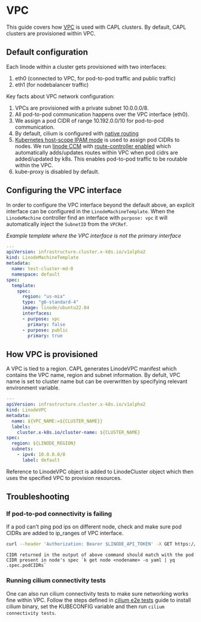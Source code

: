 # VPC

This guide covers how [VPC](https://www.linode.com/docs/products/networking/vpc/) is used with CAPL clusters. By default, CAPL clusters are provisioned within VPC.

## Default configuration
Each linode within a cluster gets provisioned with two interfaces:
1. eth0 (connected to VPC, for pod-to-pod traffic and public traffic)
2. eth1 (for nodebalancer traffic)

Key facts about VPC network configuration:
1. VPCs are provisioned with a private subnet 10.0.0.0/8.
2. All pod-to-pod communication happens over the VPC interface (eth0).
3. We assign a pod CIDR of range 10.192.0.0/10 for pod-to-pod communication.
3. By default, cilium is configured with [native routing](https://docs.cilium.io/en/stable/network/concepts/routing/#native-routing)
4. [Kubernetes host-scope IPAM mode](https://docs.cilium.io/en/stable/network/concepts/ipam/kubernetes/) is used to assign pod CIDRs to nodes. We run [linode CCM](https://github.com/linode/linode-cloud-controller-manager) with [route-controller enabled](https://github.com/linode/linode-cloud-controller-manager?tab=readme-ov-file#routes) which automatically adds/updates routes within VPC when pod cidrs are added/updated by k8s. This enables pod-to-pod traffic to be routable within the VPC.
5. kube-proxy is disabled by default.


## Configuring the VPC interface
In order to configure the VPC interface beyond the default above, an explicit interface can be configured in the `LinodeMachineTemplate`.
When the `LinodeMachine` controller find an interface with `purpose: vpc` it will automatically inject the `SubnetID` from the
`VPCRef`. 

_Example template where the VPC interface is not the primary interface_
```yaml
---
apiVersion: infrastructure.cluster.x-k8s.io/v1alpha2
kind: LinodeMachineTemplate
metadata:
  name: test-cluster-md-0
  namespace: default
spec:
  template:
    spec:
      region: "us-mia"
      type: "g6-standard-4"
      image: linode/ubuntu22.04
      interfaces:
      - purpose: vpc
        primary: false
      - purpose: public
        primary: true
```
## How VPC is provisioned
A VPC is tied to a region. CAPL generates LinodeVPC manifest which contains the VPC name, region and subnet information. By defult, VPC name is set to cluster name but can be overwritten by specifying relevant environment variable.

```yaml
---
apiVersion: infrastructure.cluster.x-k8s.io/v1alpha2
kind: LinodeVPC
metadata:
  name: ${VPC_NAME:=${CLUSTER_NAME}}
  labels:
    cluster.x-k8s.io/cluster-name: ${CLUSTER_NAME}
spec:
  region: ${LINODE_REGION}
  subnets:
    - ipv4: 10.0.0.0/8
      label: default
```

Reference to LinodeVPC object is added to LinodeCluster object which then uses the specified VPC to provision resources.

## Troubleshooting
### If pod-to-pod connectivity is failing
If a pod can't ping pod ips on different node, check and make sure pod CIDRs are added to ip_ranges of VPC interface.

```sh
curl --header 'Authorization: Bearer $LINODE_API_TOKEN' -X GET https://api.linode.com/v4/linode/instances/${LINODEID}/configs | jq .data[0].interfaces[].ip_ranges
```

```admonish note
CIDR returned in the output of above command should match with the pod CIDR present in node's spec `k get node <nodename> -o yaml | yq .spec.podCIDRs`
```

### Running cilium connectivity tests
One can also run cilium connectivity tests to make sure networking works fine within VPC. Follow the steps defined in [cilium e2e tests](https://docs.cilium.io/en/stable/contributing/testing/e2e/) guide to install cilium binary, set the KUBECONFIG variable and then run `cilium connectivity tests`.
